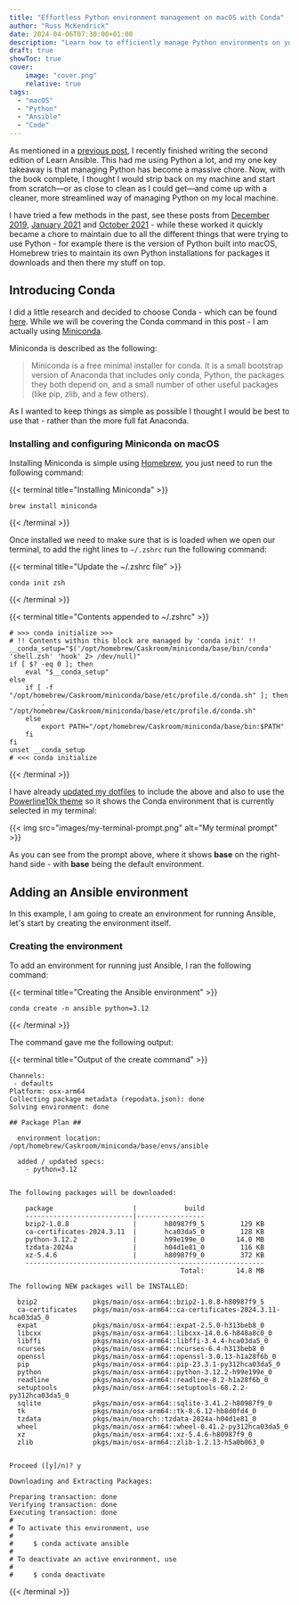 ```yaml
---
title: "Effortless Python environment management on macOS with Conda"
author: "Russ McKendrick"
date: 2024-04-06T07:30:00+01:00
description: "Learn how to efficiently manage Python environments on your MacBook Pro using Conda. This comprehensive guide covers installation, creating and activating environments, installing packages, and best practices for streamlining your Python development workflow."
draft: true
showToc: true
cover:
    image: "cover.png"
    relative: true
tags:
  - "macOS"
  - "Python"
  - "Ansible"
  - "Code"
---
```


As mentioned in a [previous post](/2024/03/29/running-llms-locally-with-ollama/), I recently finished writing the second edition of Learn Ansible. This had me using Python a lot, and my one key takeaway is that managing Python has become a massive chore. Now, with the book complete, I thought I would strip back on my machine and start from scratch—or as close to clean as I could get—and come up with a cleaner, more streamlined way of managing Python on my local machine.

I have tried a few methods in the past, see these posts from [December 2019](/2019/12/29/upgrade-python-on-macos/), [January 2021](/2021/01/10/managing-python-on-macos-big-sur/) and [October 2021](/2021/10/30/managing-python-on-macos-monterey/) - while these worked it quickly became a chore to maintain due to all the different things that were trying to use Python - for example there is the version of Python built into macOS, Homebrew tries to maintain its own Python installations for packages it downloads and then there my stuff on top.

## Introducing Conda

I did a little research and decided to choose Conda - which can be found [here](https://www.conda.io/). While we will be covering the Conda command in this post - I am actually using [Miniconda](https://docs.anaconda.com/free/miniconda/).

Miniconda is described as the following:

> Miniconda is a free minimal installer for conda. It is a small bootstrap version of Anaconda that includes only conda, Python, the packages they both depend on, and a small number of other useful packages (like pip, zlib, and a few others).

As I wanted to keep things as simple as possible I thought I would be best to use that - rather than the more full fat Anaconda.

### Installing and configuring Miniconda on macOS

Installing Miniconda is simple using [Homebrew](https://brew.sh/), you just need to run the following command:

{{< terminal title="Installing Miniconda" >}}
```
brew install miniconda
```
{{< /terminal >}}

Once installed we need to make sure that is is loaded when we open our terminal, to add the right lines to `~/.zshrc` run the following command:

{{< terminal title="Update the ~/.zshrc file" >}}
```
conda init zsh
```
{{< /terminal >}}

{{< terminal title="Contents appended to ~/.zshrc" >}}
```
# >>> conda initialize >>>
# !! Contents within this block are managed by 'conda init' !!
__conda_setup="$('/opt/homebrew/Caskroom/miniconda/base/bin/conda' 'shell.zsh' 'hook' 2> /dev/null)"
if [ $? -eq 0 ]; then
    eval "$__conda_setup"
else
    if [ -f "/opt/homebrew/Caskroom/miniconda/base/etc/profile.d/conda.sh" ]; then
        . "/opt/homebrew/Caskroom/miniconda/base/etc/profile.d/conda.sh"
    else
        export PATH="/opt/homebrew/Caskroom/miniconda/base/bin:$PATH"
    fi
fi
unset __conda_setup
# <<< conda initialize
```
{{< /terminal >}}

I have already [updated my dotfiles](2024/04/02/updating-my-dotfiles/) to include the above and also to use the [Powerline10k theme](https://github.com/romkatv/powerlevel10k) so it shows the Conda environment that is currently selected in my terminal:

{{< img src="images/my-terminal-prompt.png" alt="My terminal prompt" >}}

As you can see from the prompt above, where it shows **base** on the right-hand side - with **base** being the default environment.

## Adding an Ansible environment

In this example, I am going to create an environment for running Ansible, let's start by creating the environment itself.

### Creating the environment

To add an environment for running just Ansible, I ran the following command:

{{< terminal title="Creating the Ansible environment" >}}
```
conda create -n ansible python=3.12
```
{{< /terminal >}}

The command gave me the following output:

{{< terminal title="Output of the create command" >}}
```
Channels:
 - defaults
Platform: osx-arm64
Collecting package metadata (repodata.json): done
Solving environment: done

## Package Plan ##

  environment location: /opt/homebrew/Caskroom/miniconda/base/envs/ansible

  added / updated specs:
    - python=3.12


The following packages will be downloaded:

    package                    |            build
    ---------------------------|-----------------
    bzip2-1.0.8                |       h80987f9_5         129 KB
    ca-certificates-2024.3.11  |       hca03da5_0         128 KB
    python-3.12.2              |       h99e199e_0        14.0 MB
    tzdata-2024a               |       h04d1e81_0         116 KB
    xz-5.4.6                   |       h80987f9_0         372 KB
    ------------------------------------------------------------
                                           Total:        14.8 MB

The following NEW packages will be INSTALLED:

  bzip2              pkgs/main/osx-arm64::bzip2-1.0.8-h80987f9_5
  ca-certificates    pkgs/main/osx-arm64::ca-certificates-2024.3.11-hca03da5_0
  expat              pkgs/main/osx-arm64::expat-2.5.0-h313beb8_0
  libcxx             pkgs/main/osx-arm64::libcxx-14.0.6-h848a8c0_0
  libffi             pkgs/main/osx-arm64::libffi-3.4.4-hca03da5_0
  ncurses            pkgs/main/osx-arm64::ncurses-6.4-h313beb8_0
  openssl            pkgs/main/osx-arm64::openssl-3.0.13-h1a28f6b_0
  pip                pkgs/main/osx-arm64::pip-23.3.1-py312hca03da5_0
  python             pkgs/main/osx-arm64::python-3.12.2-h99e199e_0
  readline           pkgs/main/osx-arm64::readline-8.2-h1a28f6b_0
  setuptools         pkgs/main/osx-arm64::setuptools-68.2.2-py312hca03da5_0
  sqlite             pkgs/main/osx-arm64::sqlite-3.41.2-h80987f9_0
  tk                 pkgs/main/osx-arm64::tk-8.6.12-hb8d0fd4_0
  tzdata             pkgs/main/noarch::tzdata-2024a-h04d1e81_0
  wheel              pkgs/main/osx-arm64::wheel-0.41.2-py312hca03da5_0
  xz                 pkgs/main/osx-arm64::xz-5.4.6-h80987f9_0
  zlib               pkgs/main/osx-arm64::zlib-1.2.13-h5a0b063_0


Proceed ([y]/n)? y

Downloading and Extracting Packages:

Preparing transaction: done
Verifying transaction: done
Executing transaction: done
#
# To activate this environment, use
#
#     $ conda activate ansible
#
# To deactivate an active environment, use
#
#     $ conda deactivate
```
{{< /terminal >}}

